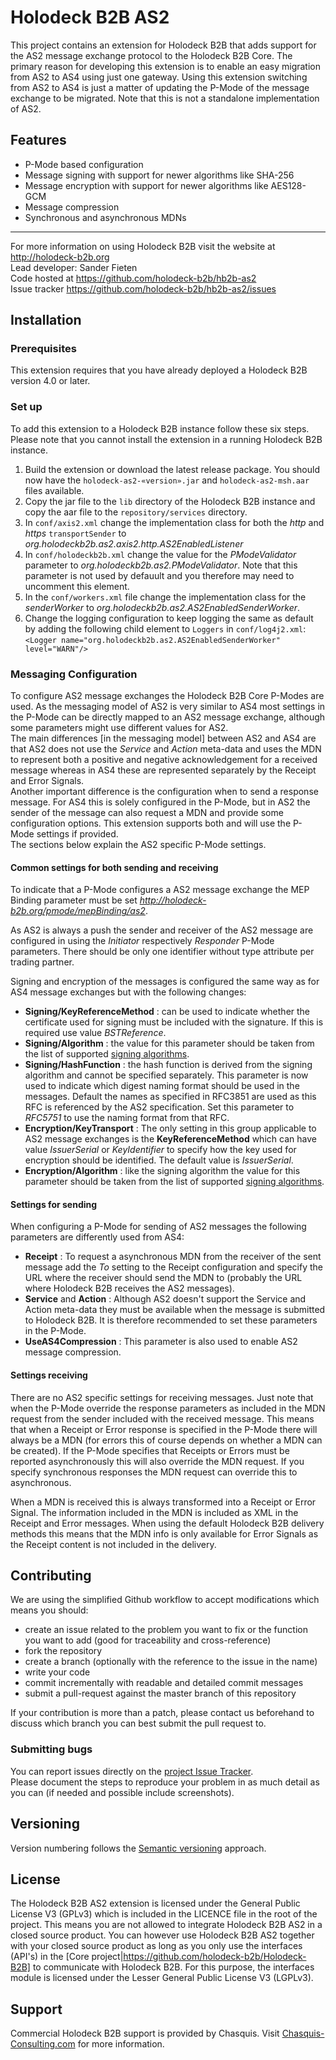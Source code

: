 # Holodeck B2B AS2
This project contains an extension for Holodeck B2B that adds support for the AS2 message exchange protocol to the Holodeck B2B Core. The primary reason for developing this extension is to enable an easy migration from AS2 to AS4 using just one gateway. Using this extension switching from AS2 to AS4 is just a matter of updating the P-Mode of the message exchange to be migrated. Note that this is not a standalone implementation of AS2.

## Features
* P-Mode based configuration
* Message signing with support for newer algorithms like SHA-256
* Message encryption with support for newer algorithms like AES128-GCM
* Message compression
* Synchronous and asynchronous MDNs

__________________
For more information on using Holodeck B2B visit the website at http://holodeck-b2b.org  
Lead developer: Sander Fieten  
Code hosted at https://github.com/holodeck-b2b/hb2b-as2  
Issue tracker https://github.com/holodeck-b2b/hb2b-as2/issues  

## Installation
### Prerequisites  
This extension requires that you have already deployed a Holodeck B2B version 4.0 or later.

### Set up  
To add this extension to a Holodeck B2B instance follow these six steps. Please note that you cannot install the extension in a running Holodeck B2B instance.
1. Build the extension or download the latest release package. You should now have the `holodeck-as2-«version».jar` and `holodeck-as2-msh.aar` files available.
2. Copy the jar file to the `lib` directory of the Holodeck B2B instance and copy the aar file to the `repository/services` directory.
3. In `conf/axis2.xml` change the implementation class for both the _http_ and _https_ `transportSender` to _org.holodeckb2b.as2.axis2.http.AS2EnabledListener_
4. In `conf/holodeckb2b.xml` change the value for the _PModeValidator_ parameter to _org.holodeckb2b.as2.PModeValidator_. Note that this parameter is not used by defauult and you therefore may need to uncomment this element.
5. In the `conf/workers.xml` file change the implementation class for the _senderWorker_ to _org.holodeckb2b.as2.AS2EnabledSenderWorker_.
6. Change the logging configuration to keep logging the same as default by adding the following child element to `Loggers` in `conf/log4j2.xml`:
`<Logger name="org.holodeckb2b.as2.AS2EnabledSenderWorker" level="WARN"/>`

### Messaging Configuration
To configure AS2 message exchanges the Holodeck B2B Core P-Modes are used. As the messaging model of AS2 is very similar to AS4 most settings in the P-Mode can be directly mapped to an AS2 message exchange, although some parameters might use different values for AS2.   
The main differences [in the messaging model] between AS2 and AS4 are that AS2 does not use the _Service_ and _Action_ meta-data and uses the MDN to represent both a positive and negative acknowledgement for a received message whereas in AS4 these are represented separately by the Receipt and Error Signals.  
Another important difference is the configuration when to send a response message. For AS4 this is solely configured in the P-Mode, but in AS2 the sender of the message can also request a MDN and provide some configuration options. This extension supports both and will use the P-Mode settings if provided.  
The sections below explain the AS2 specific P-Mode settings.

#### Common settings for both sending and receiving
To indicate that a P-Mode configures a AS2 message exchange the MEP Binding parameter must be set _http://holodeck-b2b.org/pmode/mepBinding/as2_.

As AS2 is always a push the sender and receiver of the AS2 message are configured in using the _Initiator_ respectively _Responder_ P-Mode parameters. There should be only one identifier without type attribute per trading partner.

Signing and encryption of the messages is configured the same way as for AS4 message exchanges but with the following changes:
* **Signing/KeyReferenceMethod** : can be used to indicate whether the certificate used for signing must be included with the signature. If this is required use value _BSTReference_.
* **Signing/Algorithm** : the value for this parameter should be taken from the list of supported [signing algorithms](supported_crypto_algorithms.md).
* **Signing/HashFunction** : the hash function is derived from the signing algorithm and cannot be specified separately. This parameter is now used to indicate which digest naming format should be used in the messages. Default the names as specified in RFC3851 are used as this RFC is referenced by the AS2 specification. Set this parameter to _RFC5751_ to use the naming format from that RFC.
* **Encryption/KeyTransport** : The only setting in this group applicable to AS2 message exchanges is the **KeyReferenceMethod** which can have value _IssuerSerial_ or _KeyIdentifier_ to specify how the key used for encryption should be identified. The default value is _IssuerSerial_.
* **Encryption/Algorithm** : like the signing algorithm the value for this parameter should be taken from the list of supported [signing algorithms](supported_crypto_algorithms.md).

#### Settings for sending
When configuring a P-Mode for sending of AS2 messages the following parameters are differently used from AS4:
* **Receipt** : To request a asynchronous MDN from the receiver of the sent message add the _To_ setting to the Receipt configuration and specify the URL where the receiver should send the MDN to (probably the URL where Holodeck B2B receives the AS2 messages).
* **Service** and **Action** : Although AS2 doesn't support the Service and Action meta-data they must be available when the message is submitted to Holodeck B2B. It is therefore recommended to set these parameters in the P-Mode.
* **UseAS4Compression** : This parameter is also used to enable AS2 message compression.

#### Settings receiving
There are no AS2 specific settings for receiving messages. Just note that when the P-Mode override the response parameters as included in the MDN request from the sender included with the received message. This means that when a Receipt or Error response is specified in the P-Mode there will always be a MDN (for errors this of course depends on whether a MDN can be created). If the P-Mode specifies that Receipts or Errors must be reported asynchronously this will also override the MDN request. If you specify synchronous responses the MDN request can override this to asynchronous.

When a MDN is received this is always transformed into a Receipt or Error Signal. The information included in the MDN is included as XML in the Receipt and Error messages. When using the default Holodeck B2B delivery methods this means that the MDN info is only available for Error Signals as the Receipt content is not included in the delivery.

## Contributing
We are using the simplified Github workflow to accept modifications which means you should:
* create an issue related to the problem you want to fix or the function you want to add (good for traceability and cross-reference)
* fork the repository
* create a branch (optionally with the reference to the issue in the name)
* write your code
* commit incrementally with readable and detailed commit messages
* submit a pull-request against the master branch of this repository

If your contribution is more than a patch, please contact us beforehand to discuss which branch you can best submit the pull request to.

### Submitting bugs
You can report issues directly on the [project Issue Tracker](https://github.com/holodeck-b2b/hb2b-as2/issues).  
Please document the steps to reproduce your problem in as much detail as you can (if needed and possible include screenshots).

## Versioning
Version numbering follows the [Semantic versioning](http://semver.org/) approach.

## License
The Holodeck B2B AS2 extension is licensed under the General Public License V3 (GPLv3) which is included in the LICENCE file in the root of the project.
This means you are not allowed to integrate Holodeck B2B AS2 in a closed source product. You can however use Holodeck B2B AS2 together with your closed source product as long as you only use the interfaces (API's) in the [Core project|https://github.com/holodeck-b2b/Holodeck-B2B] to communicate with Holodeck B2B. For this purpose, the interfaces module is licensed under the Lesser General Public License V3 (LGPLv3).

## Support
Commercial Holodeck B2B support is provided by Chasquis. Visit [Chasquis-Consulting.com](http://chasquis-consulting.com/holodeck-b2b-support/) for more information.
